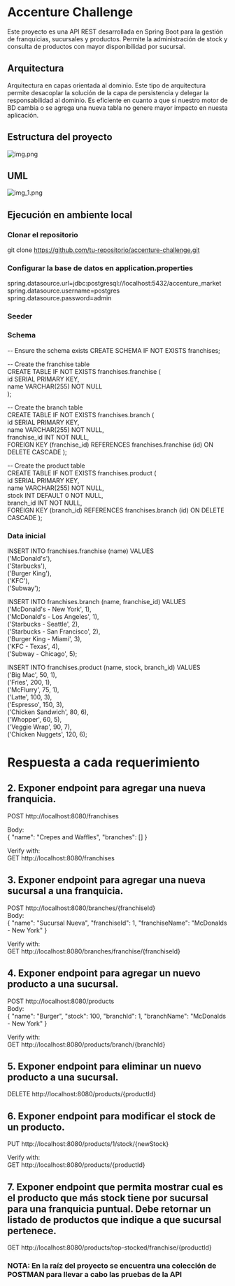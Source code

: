 # Accenture Challenge
Este proyecto es una API REST desarrollada en Spring Boot para la gestión de franquicias, sucursales y productos. Permite la administración de stock y consulta de productos con mayor disponibilidad por sucursal.


## Arquitectura
Arquitectura en capas orientada al dominio. Este tipo de arquitectura permite desacoplar la solución de la capa de persistencia y delegar la responsabilidad al dominio.
Es eficiente en cuanto a que si nuestro motor de BD cambia o se agrega una nueva tabla no genere mayor impacto en nuesta aplicación.

## Estructura del proyecto

![img.png](img.png)

## UML
![img_1.png](img_1.png)

## Ejecución en ambiente local

### Clonar el repositorio

git clone https://github.com/tu-repositorio/accenture-challenge.git

### Configurar la base de datos en application.properties

spring.datasource.url=jdbc:postgresql://localhost:5432/accenture_market 
spring.datasource.username=postgres  
spring.datasource.password=admin

### Seeder

### Schema

-- Ensure the schema exists
CREATE SCHEMA IF NOT EXISTS franchises;  

-- Create the franchise table  
CREATE TABLE IF NOT EXISTS franchises.franchise (  
id SERIAL PRIMARY KEY,  
name VARCHAR(255) NOT NULL  
);

-- Create the branch table  
CREATE TABLE IF NOT EXISTS franchises.branch (  
id SERIAL PRIMARY KEY,  
name VARCHAR(255) NOT NULL,  
franchise_id INT NOT NULL,  
FOREIGN KEY (franchise_id) REFERENCES franchises.franchise (id) ON DELETE CASCADE
);

-- Create the product table  
CREATE TABLE IF NOT EXISTS franchises.product (  
id SERIAL PRIMARY KEY,  
name VARCHAR(255) NOT NULL,  
stock INT DEFAULT 0 NOT NULL,  
branch_id INT NOT NULL,  
FOREIGN KEY (branch_id) REFERENCES franchises.branch (id) ON DELETE CASCADE
);

### Data inicial

INSERT INTO franchises.franchise (name) VALUES  
('McDonald\'s'),  
('Starbucks'),  
('Burger King'),  
('KFC'),  
('Subway');  


INSERT INTO franchises.branch (name, franchise_id) VALUES  
('McDonald\'s - New York', 1),  
('McDonald\'s - Los Angeles', 1),  
('Starbucks - Seattle', 2),  
('Starbucks - San Francisco', 2),  
('Burger King - Miami', 3),  
('KFC - Texas', 4),  
('Subway - Chicago', 5);  


INSERT INTO franchises.product (name, stock, branch_id) VALUES  
('Big Mac', 50, 1),  
('Fries', 200, 1),  
('McFlurry', 75, 1),  
('Latte', 100, 3),  
('Espresso', 150, 3),   
('Chicken Sandwich', 80, 6),  
('Whopper', 60, 5),  
('Veggie Wrap', 90, 7),  
('Chicken Nuggets', 120, 6); 


# Respuesta a cada requerimiento

## 2. Exponer endpoint para agregar una nueva franquicia.

POST http://localhost:8080/franchises  

Body:  
{
"name": "Crepes and Waffles",
"branches": []
}

Verify with:  
GET http://localhost:8080/franchises

## 3. Exponer endpoint para agregar una nueva sucursal a una franquicia.

POST http://localhost:8080/branches/{franchiseId}  
Body:  
{
"name": "Sucursal Nueva",
"franchiseId": 1,
"franchiseName": "McDonalds - New York"
}

Verify with:  
GET http://localhost:8080/branches/franchise/{franchiseId}

## 4. Exponer endpoint para agregar un nuevo producto a una sucursal.

POST http://localhost:8080/products  
Body:  
{
"name": "Burger",
"stock": 100,
"branchId": 1,
"branchName": "McDonalds - New York"
}

Verify with:  
GET http://localhost:8080/products/branch/{branchId}

## 5. Exponer endpoint para eliminar un nuevo producto a una sucursal.
DELETE http://localhost:8080/products/{productId}

## 6. Exponer endpoint para modificar el stock de un producto.
PUT http://localhost:8080/products/1/stock/{newStock}

Verify with:  
GET http://localhost:8080/products/{productId}

## 7. Exponer endpoint que permita mostrar cual es el producto que más stock tiene por sucursal para una franquicia puntual. Debe retornar un listado de productos que indique a que sucursal pertenece.
GET http://localhost:8080/products/top-stocked/franchise/{productId}


### NOTA: En la raíz del proyecto se encuentra una colección de POSTMAN para llevar a cabo las pruebas de la API